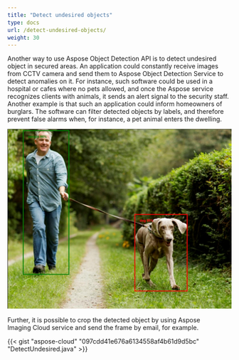 ```yaml
---
title: "Detect undesired objects"
type: docs
url: /detect-undesired-objects/
weight: 30
---
```


Another way to use Aspose Object Detection API is to detect undesired object in secured areas. An application could constantly receive images from CCTV camera and send them to Aspose Object Detection Service to detect anomalies on it. For instance, such software could be used in a hospital or cafes where no pets allowed, and once the Aspose service recognizes clients with animals, it sends an alert signal to the security staff. Another example is that such an application could inform homeowners of burglars. The software can filter detected objects by labels, and therefore prevent false alarms when, for instance, a pet animal enters the dwelling.



![todo:image\_alt\_text](detect-undesired-objects_1.jpeg)



Further, it is possible to crop the detected object by using Aspose Imaging Cloud service and send the frame by email, for example. 



{{< gist "aspose-cloud" "097cdd41e676a6134558af4b61d9d5bc" "DetectUndesired.java" >}}
